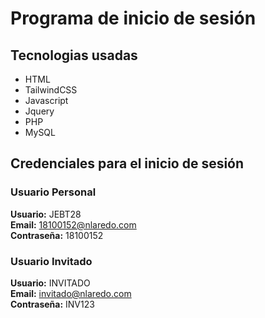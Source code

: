 # Programa de inicio de sesión

## Tecnologias usadas

- HTML
- TailwindCSS
- Javascript
- Jquery
- PHP
- MySQL


## Credenciales para el inicio de sesión

### Usuario Personal
**Usuario:** JEBT28  
**Email:** 18100152@nlaredo.com  
**Contraseña:** 18100152   

### Usuario Invitado
**Usuario:** INVITADO  
**Email:** invitado@nlaredo.com  
**Contraseña:** INV123   
